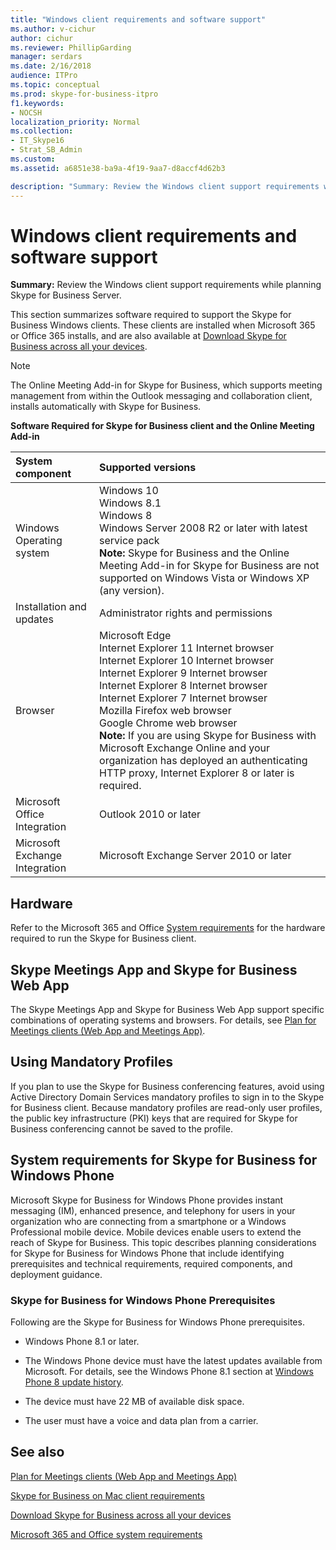 ```yaml
---
title: "Windows client requirements and software support"
ms.author: v-cichur
author: cichur
ms.reviewer: PhillipGarding
manager: serdars
ms.date: 2/16/2018
audience: ITPro
ms.topic: conceptual
ms.prod: skype-for-business-itpro
f1.keywords:
- NOCSH
localization_priority: Normal
ms.collection: 
- IT_Skype16
- Strat_SB_Admin
ms.custom:
ms.assetid: a6851e38-ba9a-4f19-9aa7-d8accf4d62b3

description: "Summary: Review the Windows client support requirements while planning Skype for Business Server."
---
```


# Windows client requirements and software support
 
**Summary:** Review the Windows client support requirements while planning Skype for Business Server.
  
This section summarizes software required to support the Skype for Business Windows clients. These clients are installed when Microsoft 365 or Office 365 installs, and are also available at [Download Skype for Business across all your devices](https://products.office.com/skype-for-business/download-app?tab=tabs-3).
  
> [!NOTE]
> The Online Meeting Add-in for Skype for Business, which supports meeting management from within the Outlook messaging and collaboration client, installs automatically with Skype for Business. 
  
**Software Required for Skype for Business client and the Online Meeting Add-in**

|**System component**|**Supported versions**|
|:-----|:-----|
|Windows Operating system  <br/> |Windows 10  <br/> Windows 8.1  <br/> Windows 8 <br/> Windows Server 2008 R2 or later with latest service pack  <br/> **Note:** Skype for Business and the Online Meeting Add-in for Skype for Business are not supported on Windows Vista or Windows XP (any version). <br/> |
|Installation and updates  <br/> |Administrator rights and permissions  <br/> |
|Browser  <br/> |Microsoft Edge  <br/> Internet Explorer 11 Internet browser  <br/>  Internet Explorer 10 Internet browser <br/> Internet Explorer 9 Internet browser  <br/> Internet Explorer 8 Internet browser  <br/> Internet Explorer 7 Internet browser  <br/> Mozilla Firefox web browser  <br/>  Google Chrome web browser  <br/>**Note:** If you are using Skype for Business with Microsoft Exchange Online and your organization has deployed an authenticating HTTP proxy, Internet Explorer 8 or later is required.           |
|Microsoft Office Integration  <br/> | Outlook 2010 or later |
|Microsoft Exchange Integration  <br/> | Microsoft Exchange Server 2010 or later  | 
   
## Hardware

Refer to the Microsoft 365 and Office [System requirements](https://products.office.com/office-system-requirements) for the hardware required to run the Skype for Business client.
  
## Skype Meetings App and Skype for Business Web App 

The Skype Meetings App and Skype for Business Web App support specific combinations of operating systems and browsers. For details, see [Plan for Meetings clients (Web App and Meetings App)](meetings-clients.md). 
  
## Using Mandatory Profiles

If you plan to use the Skype for Business conferencing features, avoid using Active Directory Domain Services mandatory profiles to sign in to the Skype for Business client. Because mandatory profiles are read-only user profiles, the public key infrastructure (PKI) keys that are required for Skype for Business conferencing cannot be saved to the profile. 
  
## System requirements for Skype for Business for Windows Phone
 
 
Microsoft Skype for Business for Windows Phone provides instant messaging (IM), enhanced presence, and telephony for users in your organization who are connecting from a smartphone or a Windows Professional mobile device. Mobile devices enable users to extend the reach of Skype for Business. This topic describes planning considerations for Skype for Business for Windows Phone that include identifying prerequisites and technical requirements, required components, and deployment guidance.
  
### Skype for Business for Windows Phone Prerequisites

Following are the Skype for Business for Windows Phone prerequisites.
  
- Windows Phone 8.1 or later.
    
- The Windows Phone device must have the latest updates available from Microsoft. For details, see the Windows Phone 8.1 section at [Windows Phone 8 update history](https://go.microsoft.com/fwlink/p/?LinkID=281961).
    
- The device must have 22 MB of available disk space.
    
- The user must have a voice and data plan from a carrier.


## See also

[Plan for Meetings clients (Web App and Meetings App)](meetings-clients.md)
  
[Skype for Business on Mac client requirements](mac-requirements.md)

[Download Skype for Business across all your devices](https://products.office.com/skype-for-business/download-app?tab=tabs-3)
  
[Microsoft 365 and Office system requirements](https://products.office.com/office-system-requirements)
